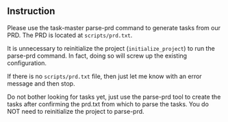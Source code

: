 ## Instruction

Please use the task-master parse-prd command to generate tasks from our PRD. The PRD is located at `scripts/prd.txt`.

It is unnecessary to reinitialize the project (`initialize_project`) to run the parse-prd command. In fact, doing so will screw up the existing configuration.

If there is no `scripts/prd.txt` file, then just let me know with an error message and then stop.

Do not bother looking for tasks yet, just use the parse-prd tool to create the tasks after confirming the prd.txt from which to parse the tasks. You do NOT need to reinitialize the project to parse-prd.
